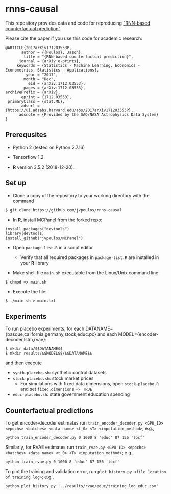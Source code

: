 # rnns-causal

This repository provides data and code for reproducing ["RNN-based counterfactual prediction"](https://arxiv.org/abs/1712.03553).

Please cite the paper if you use this code for academic research:

```
@ARTICLE{2017arXiv171203553P,
       author = {{Poulos}, Jason},
        title = "{RNN-based counterfactual prediction}",
      journal = {arXiv e-prints},
     keywords = {Statistics - Machine Learning, Economics - Econometrics, Statistics - Applications},
         year = "2017",
        month = "Dec",
          eid = {arXiv:1712.03553},
        pages = {arXiv:1712.03553},
archivePrefix = {arXiv},
       eprint = {1712.03553},
 primaryClass = {stat.ML},
       adsurl = {https://ui.adsabs.harvard.edu/abs/2017arXiv171203553P},
      adsnote = {Provided by the SAO/NASA Astrophysics Data System}
}
```

Prerequsites
------

* Python 2 (tested on Python 2.7.16)

* Tensorflow 1.2

* **R** version 3.5.2 (2018-12-20). 

Set up
------
* Clone a copy of the repository to your working directory with the command
```
$ git clone https://github.com/jvpoulos/rnns-causal
```
* In **R**, install MCPanel from the forked repo:
```
install.packages("devtools")
library(devtools) 
install_github("jvpoulos/MCPanel")
```
* Open `package-list.R` in a script editor
  * Verify that all required packages in `package-list.R` are installed in your **R** library

* Make shell file `main.sh` executable from the Linux/Unix command line:
```
$ chmod +x main.sh
```
* Execute the file:
```
$ ./main.sh > main.txt
```

Experiments
------

To run placebo experiments, for each DATANAME={basque,california,germany,stock,educ.pc} and each MODEL={encoder-decoder,lstm,rvae}:

```
$ mkdir data/$$DATANAME$$
$ mkdir results/$$MODEL$$/$$DATANAME$$
```

and then execute

* `synth-placebo.sh`: synthetic control datasets
* `stock-placebo.sh`: stock market prices
  * For simulations with fixed data dimensions, open `stock-placebo.R` and set `fixed.dimensions <- TRUE`
* `educ-placebo.sh`: state government education spending

Counterfactual predictions
------

To get encoder-decoder estimates run `train_encoder_decoder.py <GPU_ID> <epochs> <batches> <data name> <t_0> <T> <imputation_method>`; e.g., 
```
python train_encoder_decoder.py 0 1000 8 'educ' 87 156 'locf'
```

Similarly, for RVAE estimates run `train_rvae.py <GPU ID> <epochs> <batches> <data name> <t_0> <T> <imputation_method>`; e.g., 
```
python train_rvae.py 0 1000 8 'educ' 87 156 'locf'
```

To plot the training and validation error, run `plot_history.py <file location of training log>`; e.g., 
```
python plot_history.py '../results/rvae/educ/training_log_educ.csv'
```